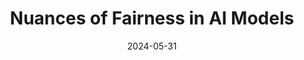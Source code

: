 ---
title: "Nuances of Fairness in AI Models"
date: 2024-05-31
draft: false
link: "https://cerai.substack.com/p/nuances-of-fairness-in-ai-models?triedRedirect=true"
---